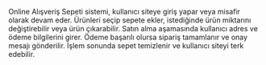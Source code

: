 

Online Alışveriş Sepeti sistemi, kullanıcı siteye giriş yapar veya misafir olarak devam eder. Ürünleri seçip sepete ekler, istediğinde ürün miktarını değiştirebilir veya ürün çıkarabilir. Satın alma aşamasında kullanıcı adres ve ödeme bilgilerini girer. Ödeme başarılı olursa sipariş tamamlanır ve onay mesajı gönderilir. İşlem sonunda sepet temizlenir ve kullanıcı siteyi terk edebilir.

